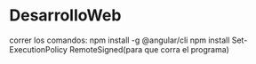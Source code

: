 # DesarrolloWeb
correr los comandos: npm install -g @angular/cli
                     npm install
Set-ExecutionPolicy RemoteSigned(para que corra el programa)